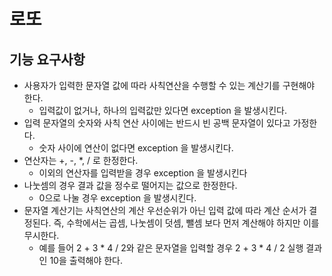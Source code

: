 # 로또

## 기능 요구사항
* 사용자가 입력한 문자열 값에 따라 사칙연산을 수행할 수 있는 계산기를 구현해야 한다.
  * 입력값이 없거나, 하나의 입력값만 있다면 exception 을 발생시킨다.
* 입력 문자열의 숫자와 사칙 연산 사이에는 반드시 빈 공백 문자열이 있다고 가정한다.
  * 숫자 사이에 연산이 없다면 exception 을 발생시킨다.
* 연산자는 +, -, *, / 로 한정한다.
  * 이외의 연산자를 입력받을 경우 exception 을 발생시킨다
* 나눗셈의 경우 결과 값을 정수로 떨어지는 값으로 한정한다.
  * 0으로 나눌 경우 exception 을 발생시킨다.
* 문자열 계산기는 사칙연산의 계산 우선순위가 아닌 입력 값에 따라 계산 순서가 결정된다. 즉, 수학에서는 곱셈, 나눗셈이 덧셈, 뺄셈 보다 먼저 계산해야 하지만 이를 무시한다.
  * 예를 들어 2 + 3 * 4 / 2와 같은 문자열을 입력할 경우 2 + 3 * 4 / 2 실행 결과인 10을 출력해야 한다.